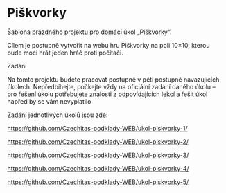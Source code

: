 # Piškvorky

Šablona prázdného projektu pro domácí úkol „Piškvorky“.

Cílem je postupně vytvořit na webu hru Piškvorky na poli 10×10, kterou bude moci hrát jeden hráč proti počítači.

Zadání

Na tomto projektu budete pracovat postupně v pěti postupně navazujících úkolech. Nepředbíhejte, počkejte vždy na oficiální zadání daného úkolu – pro řešení úkolu potřebujete znalosti z odpovídajících lekcí a řešit úkol napřed by se vám nevyplatilo.

 
Zadání jednotlivých úkolů jsou zde:

 https://github.com/Czechitas-podklady-WEB/ukol-piskvorky-1/
 
 https://github.com/Czechitas-podklady-WEB/ukol-piskvorky-2/
 
 https://github.com/Czechitas-podklady-WEB/ukol-piskvorky-3/
 
 https://github.com/Czechitas-podklady-WEB/ukol-piskvorky-4/
 
 https://github.com/Czechitas-podklady-WEB/ukol-piskvorky-5/
